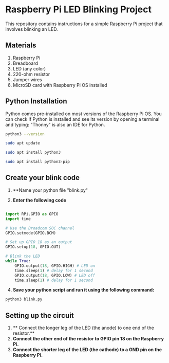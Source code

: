 # Raspberry Pi LED Blinking Project

This repository contains instructions for a simple Raspberry Pi project that involves blinking an LED.

## Materials

1. Raspberry Pi
2. Breadboard
3. LED (any color)
4. 220-ohm resistor
5. Jumper wires
6. MicroSD card with Raspberry Pi OS installed

## Python Installation

Python comes pre-installed on most versions of the Raspberry Pi OS. You can check if Python is installed and see its version by opening a terminal and typing:
"Thonny" is also an IDE for Python.

```bash
python3 --version
```
```bash
sudo apt update

```
```bash
sudo apt install python3

```
```bash
sudo apt install python3-pip

```

## Create your blink code

1. **Name your python file "blink.py"

2. **Enter the following code**

```python

import RPi.GPIO as GPIO
import time

# Use the Broadcom SOC channel
GPIO.setmode(GPIO.BCM)

# Set up GPIO 18 as an output
GPIO.setup(18, GPIO.OUT)

# Blink the LED
while True:
    GPIO.output(18, GPIO.HIGH) # LED on
    time.sleep(1) # delay for 1 second
    GPIO.output(18, GPIO.LOW) # LED off
    time.sleep(1) # delay for 1 second
```
4. **Save your python script and run it using the following command:**

```python
python3 blink.py
```

## Setting up the circuit
1. ** Connect the longer leg of the LED (the anode) to one end of the resistor.**
2. **Connect the other end of the resistor to GPIO pin 18 on the Raspberry Pi.**
3. **Connect the shorter leg of the LED (the cathode) to a GND pin on the Raspberry Pi.**


